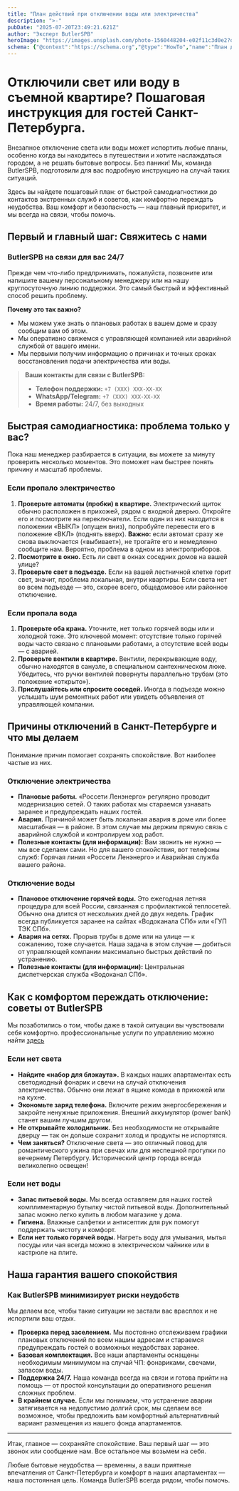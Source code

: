 ```yaml
---
title: "План действий при отключении воды или электричества"
description: ">-"
pubDate: "2025-07-20T23:49:21.621Z"
author: "Эксперт ButlerSPB"
heroImage: "https://images.unsplash.com/photo-1560448204-e02f11c3d0e2?q=80&w=2070&auto=format&fit=crop"
schema: {"@context":"https://schema.org","@type":"HowTo","name":"План действий при отключении воды или электричества","description":">-","image":{"@type":"ImageObject","url":"https://images.unsplash.com/photo-1560448204-e02f11c3d0e2?q=80&w=2070&auto=format&fit=crop"},"aggregateRating":{"@type":"AggregateRating","ratingValue":"4.8","reviewCount":416,"bestRating":"5","worstRating":"1"},"publisher":{"@type":"Organization","name":"Блог ButlerSPB","logo":{"@type":"ImageObject","url":"https://butlerspb-blog.netlify.app/favicon.ico"}},"mainEntityOfPage":{"@type":"WebPage","@id":"https://butlerspb-blog.netlify.app/blog/plan-deystviy-pri-otklyuchenii-vody-ili-elektrichestva/"}}
---
```


# Отключили свет или воду в съемной квартире? Пошаговая инструкция для гостей Санкт-Петербурга.

Внезапное отключение света или воды может испортить любые планы, особенно когда вы находитесь в путешествии и хотите наслаждаться городом, а не решать бытовые вопросы. Без паники! Мы, команда ButlerSPB, подготовили для вас подробную инструкцию на случай таких ситуаций.

Здесь вы найдете пошаговый план: от быстрой самодиагностики до контактов экстренных служб и советов, как комфортно переждать неудобства. Ваш комфорт и безопасность — наш главный приоритет, и мы всегда на связи, чтобы помочь.

## Первый и главный шаг: Свяжитесь с нами

### ButlerSPB на связи для вас 24/7

Прежде чем что-либо предпринимать, пожалуйста, позвоните или напишите вашему персональному менеджеру или на нашу круглосуточную линию поддержки. Это самый быстрый и эффективный способ решить проблему.

**Почему это так важно?**

*   Мы можем уже знать о плановых работах в вашем доме и сразу сообщим вам об этом.
*   Мы оперативно свяжемся с управляющей компанией или аварийной службой от вашего имени.
*   Мы первыми получим информацию о причинах и точных сроках восстановления подачи электричества или воды.

> **Ваши контакты для связи с ButlerSPB:**
> *   **Телефон поддержки:** `+7 (XXX) XXX-XX-XX`
> *   **WhatsApp/Telegram:** `+7 (XXX) XXX-XX-XX`
> *   **Время работы:** 24/7, без выходных

## Быстрая самодиагностика: проблема только у вас?

Пока наш менеджер разбирается в ситуации, вы можете за минуту проверить несколько моментов. Это поможет нам быстрее понять причину и масштаб проблемы.

### Если пропало электричество

1.  **Проверьте автоматы (пробки) в квартире.** Электрический щиток обычно расположен в прихожей, рядом с входной дверью. Откройте его и посмотрите на переключатели. Если один из них находится в положении «ВЫКЛ» (опущен вниз), попробуйте перевести его в положение «ВКЛ» (поднять вверх). **Важно:** если автомат сразу же снова выключается («выбивает»), не трогайте его и немедленно сообщите нам. Вероятно, проблема в одном из электроприборов.
2.  **Посмотрите в окно.** Есть ли свет в окнах соседних домов на вашей улице?
3.  **Проверьте свет в подъезде.** Если на вашей лестничной клетке горит свет, значит, проблема локальная, внутри квартиры. Если света нет во всем подъезде — это, скорее всего, общедомовое или районное отключение.

### Если пропала вода

1.  **Проверьте оба крана.** Уточните, нет только горячей воды или и холодной тоже. Это ключевой момент: отсутствие только горячей воды часто связано с плановыми работами, а отсутствие всей воды — с аварией.
2.  **Проверьте вентили в квартире.** Вентили, перекрывающие воду, обычно находятся в санузле, в специальном сантехническом люке. Убедитесь, что ручки вентилей повернуты параллельно трубам (это положение «открыто»).
3.  **Прислушайтесь или спросите соседей.** Иногда в подъезде можно услышать шум ремонтных работ или увидеть объявления от управляющей компании.

## Причины отключений в Санкт-Петербурге и что мы делаем

Понимание причин помогает сохранять спокойствие. Вот наиболее частые из них.

### Отключение электричества

*   **Плановые работы.** «Россети Ленэнерго» регулярно проводит модернизацию сетей. О таких работах мы стараемся узнавать заранее и предупреждать наших гостей.
*   **Авария.** Причиной может быть локальная авария в доме или более масштабная — в районе. В этом случае мы держим прямую связь с аварийной службой и контролируем ход работ.
*   **Полезные контакты (для информации):** Вам звонить не нужно — мы все сделаем сами. Но для вашего спокойствия, вот телефоны служб: Горячая линия «Россети Ленэнерго» и Аварийная служба вашего района.

### Отключение воды

*   **Плановое отключение горячей воды.** Это ежегодная летняя процедура для всей России, связанная с профилактикой теплосетей. Обычно она длится от нескольких дней до двух недель. График всегда публикуется заранее на сайтах «Водоканала СПб» или «ГУП ТЭК СПб».
*   **Авария на сетях.** Прорыв трубы в доме или на улице — к сожалению, тоже случается. Наша задача в этом случае — добиться от управляющей компании максимально быстрых действий по устранению.
*   **Полезные контакты (для информации):** Центральная диспетчерская служба «Водоканал СПб».

## Как с комфортом переждать отключение: советы от ButlerSPB

Мы позаботились о том, чтобы даже в такой ситуации вы чувствовали себя комфортно. профессиональные услуги по управлению можно найти <a href="https://butlerspb.ru/rent" target="_blank" rel="nofollow">здесь</a>

### Если нет света

*   **Найдите «набор для блэкаута».** В каждых наших апартаментах есть светодиодный фонарик и свечи на случай отключения электричества. Обычно они лежат в ящике комода в прихожей или на кухне.
*   **Экономьте заряд телефона.** Включите режим энергосбережения и закройте ненужные приложения. Внешний аккумулятор (power bank) станет вашим лучшим другом.
*   **Не открывайте холодильник.** Без необходимости не открывайте дверцу — так он дольше сохранит холод и продукты не испортятся.
*   **Чем заняться?** Отключение света — это отличный повод для романтического ужина при свечах или для неспешной прогулки по вечернему Петербургу. Исторический центр города всегда великолепно освещен!

### Если нет воды

*   **Запас питьевой воды.** Мы всегда оставляем для наших гостей комплиментарную бутылку чистой питьевой воды. Дополнительный запас можно легко купить в любом магазине у дома.
*   **Гигиена.** Влажные салфетки и антисептик для рук помогут поддержать чистоту и комфорт.
*   **Если нет только горячей воды.** Нагреть воду для умывания, мытья посуды или чая всегда можно в электрическом чайнике или в кастрюле на плите.

## Наша гарантия вашего спокойствия

### Как ButlerSPB минимизирует риски неудобств

Мы делаем все, чтобы такие ситуации не застали вас врасплох и не испортили ваш отдых.

*   **Проверка перед заселением.** Мы постоянно отслеживаем графики плановых отключений по всем нашим адресам и стараемся предупреждать гостей о возможных неудобствах заранее.
*   **Базовая комплектация.** Все наши апартаменты оснащены необходимым минимумом на случай ЧП: фонариками, свечами, запасом воды.
*   **Поддержка 24/7.** Наша команда всегда на связи и готова прийти на помощь — от простой консультации до оперативного решения сложных проблем.
*   **В крайнем случае.** Если мы понимаем, что устранение аварии затягивается на недопустимо долгий срок, мы сделаем все возможное, чтобы предложить вам комфортный альтернативный вариант размещения из нашего фонда апартаментов.

***

Итак, главное — сохраняйте спокойствие. Ваш первый шаг — это звонок или сообщение нам. Все остальное мы возьмем на себя.

Любые бытовые неудобства — временны, а ваши приятные впечатления от Санкт-Петербурга и комфорт в наших апартаментах — наша постоянная цель. Команда ButlerSPB всегда рядом, чтобы помочь.
